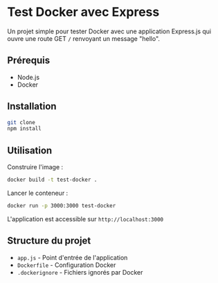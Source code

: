 # Test Docker avec Express

Un projet simple pour tester Docker avec une application Express.js qui ouvre une route GET `/` renvoyant un message "hello".

## Prérequis

- Node.js
- Docker

## Installation

```bash
git clone
npm install
```

## Utilisation

Construire l'image :
```bash
docker build -t test-docker .
```

Lancer le conteneur :
```bash
docker run -p 3000:3000 test-docker
```

L'application est accessible sur `http://localhost:3000`

## Structure du projet

- `app.js` - Point d'entrée de l'application
- `Dockerfile` - Configuration Docker
- `.dockerignore` - Fichiers ignorés par Docker